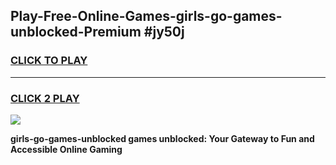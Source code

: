 
## Play-Free-Online-Games-girls-go-games-unblocked-Premium #jy50j
<h3>
<a href="https://premium.freeplayer.one?title=girls-go-games-unblocked&ref=8M">CLICK TO PLAY</a></h3>
<hr>

<h3>
<a href="https://premium.freeplayer.one?title=girls-go-games-unblocked&ref=8M">CLICK 2 PLAY</a>
  
</h3>

<a href="https://premium.freeplayer.one?title=girls-go-games-unblocked&ref=8M"><img src="https://clearcache.store/games.png"></a>


**girls-go-games-unblocked games unblocked: Your Gateway to Fun and Accessible Online Gaming**
